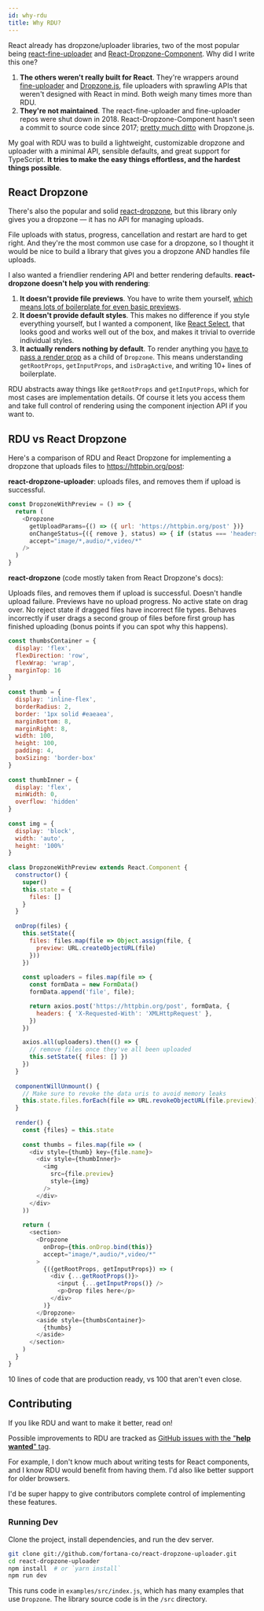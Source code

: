 ```yaml
---
id: why-rdu
title: Why RDU?
---
```



React already has dropzone/uploader libraries, two of the most popular being [react-fine-uploader](https://github.com/FineUploader/react-fine-uploader) and [React-Dropzone-Component](https://github.com/felixrieseberg/React-Dropzone-Component). Why did I write this one?

1. __The others weren't really built for React__. They're wrappers around [fine-uploader](https://fineuploader.com/) and [Dropzone.js](https://www.dropzonejs.com/), file uploaders with sprawling APIs that weren't designed with React in mind. Both weigh many times more than RDU.
2. __They're not maintained__. The react-fine-uploader and fine-uploader repos were shut down in 2018. React-Dropzone-Component hasn't seen a commit to source code since 2017; [pretty much ditto](https://gitlab.com/meno/dropzone/issues/74) with Dropzone.js.

My goal with RDU was to build a lightweight, customizable dropzone and uploader with a minimal API, sensible defaults, and great support for TypeScript. __It tries to make the easy things effortless, and the hardest things possible__.


## React Dropzone
There's also the popular and solid [react-dropzone](https://react-dropzone.netlify.com/), but this library only gives you a dropzone — it has no API for managing uploads.

File uploads with status, progress, cancellation and restart are hard to get right. And they're the most common use case for a dropzone, so I thought it would be nice to build a library that gives you a dropzone AND handles file uploads.

I also wanted a friendlier rendering API and better rendering defaults. __react-dropzone doesn't help you with rendering__:

1. __It doesn't provide file previews__. You have to write them yourself, [which means lots of boilerplate for even basic previews](https://react-dropzone.netlify.com/#previews).
2. __It doesn't provide default styles__. This makes no difference if you style everything yourself, but I wanted a component, like [React Select](https://react-select.com/styles), that looks good and works well out of the box, and makes it trivial to override individual styles.
3. __It actually renders nothing by default__. To render anything you [have to pass a render prop](https://react-dropzone.netlify.com/) as a child of `Dropzone`. This means understanding `getRootProps`, `getInputProps`, and `isDragActive`, and writing 10+ lines of boilerplate.

RDU abstracts away things like `getRootProps` and `getInputProps`, which for most cases are implementation details. Of course it lets you access them and take full control of rendering using the component injection API if you want to.


## RDU vs React Dropzone
Here's a comparison of RDU and React Dropzone for implementing a dropzone that uploads files to <https://httpbin.org/post>:

__react-dropzone-uploader__: uploads files, and removes them if upload is successful.

~~~js
const DropzoneWithPreview = () => {
  return (
    <Dropzone
      getUploadParams={() => ({ url: 'https://httpbin.org/post' })}
      onChangeStatus={({ remove }, status) => { if (status === 'headers_received') remove() }}
      accept="image/*,audio/*,video/*"
    />
  )
}
~~~

__react-dropzone__ (code mostly taken from React Dropzone's docs):

Uploads files, and removes them if upload is successful. Doesn't handle upload failure. Previews have no upload progress. No active state on drag over. No reject state if dragged files have incorrect file types. Behaves incorrectly if user drags a second group of files before first group has finished uploading (bonus points if you can spot why this happens).

~~~js
const thumbsContainer = {
  display: 'flex',
  flexDirection: 'row',
  flexWrap: 'wrap',
  marginTop: 16
}
​
const thumb = {
  display: 'inline-flex',
  borderRadius: 2,
  border: '1px solid #eaeaea',
  marginBottom: 8,
  marginRight: 8,
  width: 100,
  height: 100,
  padding: 4,
  boxSizing: 'border-box'
}
​
const thumbInner = {
  display: 'flex',
  minWidth: 0,
  overflow: 'hidden'
}
​
const img = {
  display: 'block',
  width: 'auto',
  height: '100%'
}
​
class DropzoneWithPreview extends React.Component {
  constructor() {
    super()
    this.state = {
      files: []
    }
  }
​
  onDrop(files) {
    this.setState({
      files: files.map(file => Object.assign(file, {
        preview: URL.createObjectURL(file)
      }))
    })
    
    const uploaders = files.map(file => {
      const formData = new FormData()
      formData.append('file', file);

      return axios.post('https://httpbin.org/post', formData, {
        headers: { 'X-Requested-With': 'XMLHttpRequest' },
      })
    })

    axios.all(uploaders).then(() => {
      // remove files once they've all been uploaded
      this.setState({ files: [] })
    })
  }
​
  componentWillUnmount() {
    // Make sure to revoke the data uris to avoid memory leaks
    this.state.files.forEach(file => URL.revokeObjectURL(file.preview))
  }
​
  render() {
    const {files} = this.state
​
    const thumbs = files.map(file => (
      <div style={thumb} key={file.name}>
        <div style={thumbInner}>
          <img
            src={file.preview}
            style={img}
          />
        </div>
      </div>
    ))
​
    return (
      <section>
        <Dropzone
          onDrop={this.onDrop.bind(this)}
          accept="image/*,audio/*,video/*"
        >
          {({getRootProps, getInputProps}) => (
            <div {...getRootProps()}>
              <input {...getInputProps()} />
              <p>Drop files here</p>
            </div>
          )}
        </Dropzone>
        <aside style={thumbsContainer}>
          {thumbs}
        </aside>
      </section>
    )
  }
}
~~~

10 lines of code that are production ready, vs 100 that aren't even close.


## Contributing
If you like RDU and want to make it better, read on!

Possible improvements to RDU are tracked as [GitHub issues with the "__help wanted__" tag](https://github.com/fortana-co/react-dropzone-uploader/labels/help%20wanted).

For example, I don't know much about writing tests for React components, and I know RDU would benefit from having them. I'd also like better support for older browsers.

I'd be super happy to give contributors complete control of implementing these features.


### Running Dev
Clone the project, install dependencies, and run the dev server.

~~~sh
git clone git://github.com/fortana-co/react-dropzone-uploader.git
cd react-dropzone-uploader
npm install  # or `yarn install`
npm run dev
~~~

This runs code in `examples/src/index.js`, which has many examples that use `Dropzone`. The library source code is in the `/src` directory.
